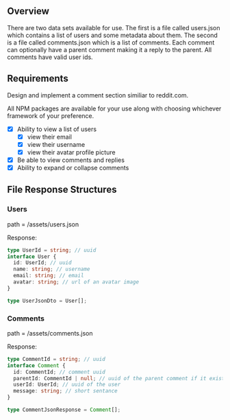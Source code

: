 ## Overview

There are two data sets available for use. The first is a file called users.json which contains a list of users and some metadata about them. The second is a file called comments.json which is a list of comments. Each comment can optionally have a parent comment making it a reply to the parent. All comments have valid user ids.

## Requirements

Design and implement a comment section similiar to reddit.com.

All NPM packages are available for your use along with choosing whichever framework of your preference.

- [X] Ability to view a list of users
  - [X] view their email
  - [X] view their username
  - [X] view their avatar profile picture
- [X] Be able to view comments and replies
- [X] Ability to expand or collapse comments

## File Response Structures

### Users

path = /assets/users.json

Response:

```ts
type UserId = string; // uuid
interface User {
  id: UserId; // uuid
  name: string; // username
  email: string; // email
  avatar: string; // url of an avatar image
}

type UserJsonDto = User[];
```

### Comments

path = /assets/comments.json

Response:

```ts
type CommentId = string; // uuid
interface Comment {
  id: CommentId; // comment uuid
  parentId: CommentId | null; // uuid of the parent comment if it exists
  userId: UserId; // uuid of the user
  message: string; // short sentance
}

type CommentJsonResponse = Comment[];
```
